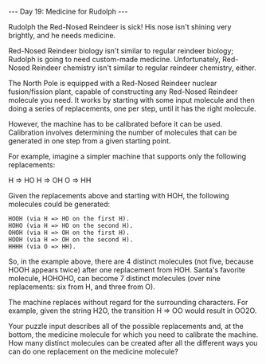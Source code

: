 --- Day 19: Medicine for Rudolph ---

Rudolph the Red-Nosed Reindeer is sick! His nose isn't shining very brightly,
and he needs medicine.

Red-Nosed Reindeer biology isn't similar to regular reindeer biology; Rudolph
is going to need custom-made medicine. Unfortunately, Red-Nosed Reindeer
chemistry isn't similar to regular reindeer chemistry, either.

The North Pole is equipped with a Red-Nosed Reindeer nuclear fusion/fission
plant, capable of constructing any Red-Nosed Reindeer molecule you need. It
works by starting with some input molecule and then doing a series of
replacements, one per step, until it has the right molecule.

However, the machine has to be calibrated before it can be used. Calibration
involves determining the number of molecules that can be generated in one step
from a given starting point.

For example, imagine a simpler machine that supports only the following
replacements:

H => HO
H => OH
O => HH

Given the replacements above and starting with HOH, the following molecules
could be generated:

    HOOH (via H => HO on the first H).
    HOHO (via H => HO on the second H).
    OHOH (via H => OH on the first H).
    HOOH (via H => OH on the second H).
    HHHH (via O => HH).

So, in the example above, there are 4 distinct molecules (not five, because
HOOH appears twice) after one replacement from HOH. Santa's favorite molecule,
HOHOHO, can become 7 distinct molecules (over nine replacements: six from H,
and three from O).

The machine replaces without regard for the surrounding characters. For
example, given the string H2O, the transition H => OO would result in OO2O.

Your puzzle input describes all of the possible replacements and, at the
bottom, the medicine molecule for which you need to calibrate the machine. How
many distinct molecules can be created after all the different ways you can do
one replacement on the medicine molecule?

